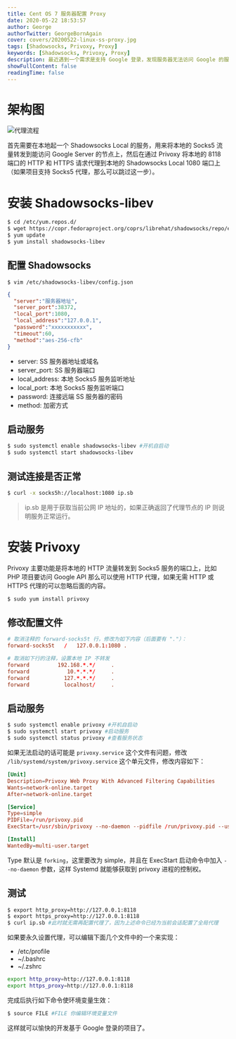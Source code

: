 ```yaml
---
title: Cent OS 7 服务器配置 Proxy
date: 2020-05-22 18:53:57
author: George
authorTwitter: GeorgeBornAgain
cover: covers/20200522-linux-ss-proxy.jpg
tags: [Shadowsocks, Privoxy, Proxy]
keywords: [Shadowsocks, Privoxy, Proxy]
description: 最近遇到一个需求是支持 Google 登录，发现服务器无法访问 Google 的服务器，刚好手里有闲置的 SS 服务器，于是就开始搞起。
showFullContent: false
readingTime: false
---
```


# 架构图

![代理流程](/article/20200522-architecture.png)

首先需要在本地起一个 Shadowsocks Local 的服务，用来将本地的 Socks5 流量转发到能访问 Google Server 的节点上，然后在通过 Privoxy 将本地的 8118 端口的 HTTP 和 HTTPS 请求代理到本地的 Shadowsocks Local 1080 端口上（如果项目支持 Socks5 代理，那么可以跳过这一步）。

# 安装 Shadowsocks-libev

```bash
$ cd /etc/yum.repos.d/
$ wget https://copr.fedoraproject.org/coprs/librehat/shadowsocks/repo/epel-7/librehat-shadowsocks-epel-7.repo
$ yum update
$ yum install shadowsocks-libev
```

## 配置 Shadowsocks

```
$ vim /etc/shadowsocks-libev/config.json
```

```json
{
  "server":"服务器地址",
  "server_port":38372,
  "local_port":1080,
  "local_address":"127.0.0.1",
  "password":"xxxxxxxxxxx",
  "timeout":60,
  "method":"aes-256-cfb"
}
```

* server: SS 服务器地址或域名
* server_port: SS 服务器端口
* local_address: 本地 Socks5 服务监听地址
* local_port: 本地 Socks5 服务监听端口
* password: 连接远端 SS 服务器的密码
* method: 加密方式

## 启动服务

```bash
$ sudo systemctl enable shadowsocks-libev #开机自启动
$ sudo systemctl start shadowsocks-libev
```

## 测试连接是否正常

```bash
$ curl -x socks5h://localhost:1080 ip.sb
```
> ip.sb 是用于获取当前公网 IP 地址的，如果正确返回了代理节点的 IP 则说明服务正常运行。

# 安装 Privoxy

Privoxy 主要功能是将本地的 HTTP 流量转发到 Socks5 服务的端口上，比如 PHP 项目要访问 Google  API 那么可以使用 HTTP 代理，如果无需 HTTP 或 HTTPS 代理的可以忽略后面的内容。


```bash
$ sudo yum install privoxy
```

## 修改配置文件

```conf
# 取消注释的 forward-socks5t 行，修改为如下内容（后面要有 "."）：
forward-socks5t   /   127.0.0.1:1080 .

# 取消如下行的注释，设置本地 IP 不转发
forward         192.168.*.*/     .
forward            10.*.*.*/     .
forward           127.*.*.*/     .
forward           localhost/     .
```

## 启动服务

```bash
$ sudo systemctl enable privoxy #开机自启动
$ sudo systemctl start privoxy #启动服务
$ sudo systemctl status privoxy #查看服务状态
```

如果无法启动的话可能是 `privoxy.service` 这个文件有问题，修改 `/lib/systemd/system/privoxy.service` 这个单元文件，修改内容如下：

```conf
[Unit]
Description=Privoxy Web Proxy With Advanced Filtering Capabilities
Wants=network-online.target
After=network-online.target

[Service]
Type=simple
PIDFile=/run/privoxy.pid
ExecStart=/usr/sbin/privoxy --no-daemon --pidfile /run/privoxy.pid --user privoxy /etc/privoxy/config

[Install]
WantedBy=multi-user.target
```

Type 默认是 `forking`，这里要改为 simple，并且在 ExecStart 启动命令中加入 `--no-daemon` 参数，这样 Systemd 就能够获取到 privoxy 进程的控制权。

## 测试

```bash
$ export http_proxy=http://127.0.0.1:8118
$ export https_proxy=http://127.0.0.1:8118
$ curl ip.sb #此时就无需再配置代理了，因为上述命令已经为当前会话配置了全局代理
```

如果要永久设置代理，可以编辑下面几个文件中的一个来实现：

* /etc/profile
* ~/.bashrc
* ~/.zshrc

```bash
export http_proxy=http://127.0.0.1:8118
export https_proxy=http://127.0.0.1:8118
```

完成后执行如下命令使环境变量生效：

```bash
$ source FILE #FILE 你编辑环境变量文件
```

这样就可以愉快的开发基于 Google 登录的项目了。